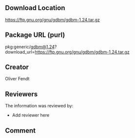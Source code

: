 ## Download Location

https://ftp.gnu.org/gnu/gdbm/gdbm-1.24.tar.gz

## Package URL (purl)

pkg:generic/gdbm@1.24?download_url=https://ftp.gnu.org/gnu/gdbm/gdbm-1.24.tar.gz

## Creator

Oliver Fendt

## Reviewers

The information was reviewed by:

* Add reviewer here

## Comment

